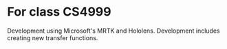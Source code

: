 # For class CS4999
Development using Microsoft's MRTK and Hololens.
Development includes creating new transfer functions.
